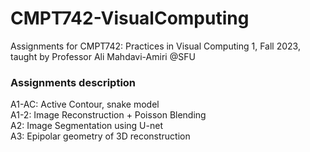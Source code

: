 # CMPT742-VisualComputing
Assignments for CMPT742: Practices in Visual Computing 1, Fall 2023, taught by Professor Ali Mahdavi-Amiri @SFU

### Assignments description

A1-AC: Active Contour, snake model  
A1-2: Image Reconstruction + Poisson Blending  
A2: Image Segmentation using U-net  
A3: Epipolar geometry of 3D reconstruction  
